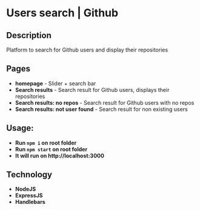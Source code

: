 # Users search | Github


## Description

Platform to search for Github users and display their repositories

## Pages


- **homepage** - Slider + search bar
- **Search results** - Search result for Github users, displays their repositories
- **Search results: no repos** - Search result for Github users with no repos
- **Search results: not user found** - Search result for non existing users


## Usage:


- **Run ```npm i``` on root folder**
- **Run ```npm start``` on root folder**
- **It will run on http://localhost:3000**



## Technology


- **NodeJS**
- **ExpressJS**
- **Handlebars**